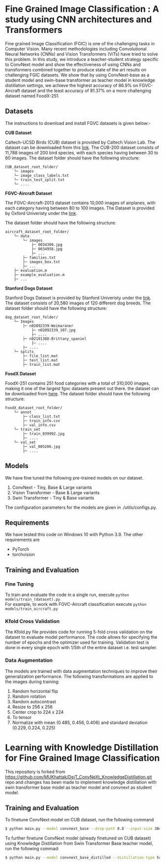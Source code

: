 # Fine Grained Image Classification : A study using CNN architectures and Transformers
Fine grained Image Classification (FGIC) is one of the challenging tasks in Computer Vision. Many recent methodologies including Convolutional Neural Networks (CNNs) and Vision Transformers (ViTs) have tried to solve this problem. In this study, we introduce a teacher-student strategy specific to ConvNext model and show the effectiveness of using CNNs and transformers combined together
to produce state of the art results on challenging FGIC datasets. We show that by using ConvNext-base as a student model and swin-base transformer as teacher model in knowledge distillation settings, we achieve the highest accuracy of 86.9% on FGVC-Aircraft dataset and the least accuracy of 81.37% on a more challenging dataset named FoodX-251.

 ## Datasets
The instructions to download and install FGVC datasets is given below:-

<b> CUB Dataset </b>

Caltech-UCSD Birds (CUB) dataset is provided by Caltech Vision Lab. The dataset can be downloaded from this [link](https://www.vision.caltech.edu/datasets/cub_200_2011/).
The CUB-200 dataset consists of 11,788 images of 200 bird species, with each species having between 30 to 60 images.
The dataset folder should have the following structure:

```
CUB_dataset_root_folder/
    └─ images
    └─ image_class_labels.txt
    └─ train_test_split.txt
    └─ ....
```
<b> FGVC-Aircraft Dataset </b>

The FGVC-Aircraft-2013 dataset contains 10,000 images of airplanes, with each category having between 80 to 100 images. The Dataset is provided by Oxford Univeristy under the [link](https://www.robots.ox.ac.uk/~vgg/data/fgvc-aircraft/). 

The dataset folder should have the following structure:

```
aircraft_dataset_root_folder/
    └─ data
        └─ images
            ├─ 0034309.jpg
            ├─ 0034958.jpg
            ├─ ...
        ├─ families.txt
        ├─ images_box.txt
        ├─ ...
    ├─ evaluation.m
    ├─ example_evaluation.m
    ├─ ...

```

<b> Stanford Dogs Dataset </b>

Stanford Dogs Dataset is provided by Stanford Univeristy under the [link](http://vision.stanford.edu/aditya86/ImageNetDogs/). 
The dataset consists of 20,580 images of 120 different dog breeds.
The dataset folder should have the following structure:

```
dog_dataset_root_folder/
    └─ Images
        ├─ n02092339-Weimaraner
            ├─ n02092339_107.jpg
            ├─ ....
        ├─ n02101388-Brittany_spaniel
            ├─ ....
        ├─ ....
    └─ splits
        ├─ file_list.mat
        ├─ test_list.mat
        ├─ train_list.mat

```

<b> FoodX Dataset </b>

FoodX-251 contains 251 food categories with a total of 310,000 images, making it one of the largest fgvc datasets present out there. the dataset can be downloaded from [here](https://github.com/karansikka1/iFood_2019). 
The dataset folder should have the following structure:

```
FoodX_dataset_root_folder/
    └─ annot
        ├─ class_list.txt
        ├─ train_info.csv
        ├─ val_info.csv
    └─ train_set
        ├─ train_039992.jpg
        ├─ ....
    └─ val_set
        ├─ val_005206.jpg
        ├─ ....
```



 ## Models
We have fine tuned the following pre-trained models on our dataset.
1. ConvNext - Tiny, Base & Large variants
2. Vision Transformer - Base & Large variants
3. Swin Transformer - Tiny & Base variants
 
The configuration parameters for the models are given in ./utils/configs.py.

## Requirements 
We have tested this code on Windows 10 with Python 3.9. The other requirements are <br>
 - PyTorch
 - torchvision
 
## Training and Evaluation
### Fine Tuning
<!--The repository provides code for both fine-tuning and knowledge distillation:-->
To train and evaluate the code in a single run, execute 
`python models/train_(dataset).py` <br> 
For example, to work with FGVC-Aircraft classification execute `python models/train_aircraft.py`

### Kfold Cross Validation
The Kfold.py file provides code for running 5-fold cross validation on the dataset to evaluate model performance. The code allows for specifying the number of epochs and the optimizer used for training.
Validation test is done in every single epoch with 1/5th of the entire dataset i.e. test sampler.

### Data Augmentation
The models are trained with data augmentation techniques to improve their generalization performance. The following transformations are applied to the images during training:

1. Random horizontal flip
2. Random rotation
3. Random autocontrast
4. Resize to 256 x 256
5. Center crop to 224 x 224
6. To tensor
7. Normalize with mean (0.485, 0.456, 0.406) and standard deviation (0.229, 0.224, 0.225)

# Learning with Knowledge Distillation for Fine Grained Image Classification 
This repository is forked from https://github.com/MUKhattak/DeiT_ConvNeXt_KnowledgeDistillation.git repo and changes has been made to implement knowledge distillation with swin transformer base model as teacher model and convnext as student model.

## Training and Evaluation 

To finetune ConvNext model on CUB dataset, run the following command 

  ```bash
 $ python main.py --model convnext_base --drop-path 0.8 --input-size 384 --batch-size 16 --lr 5e-5 --warmup-epochs 0 --epochs 60 --weight-decay 1e-8 --cutmix 0 --mixup 0 --data-set CUB --data-path /path/to/dataset/root/folder --output_dir ./output/path --finetune /path/to/imagenet1k/pretrained/deit/weights.pth/
```

To further finetune ConvNext model (already finetuned on CUB dataset) using Knowledge Distillation from Swin Transformer Base teacher model, run the following commad:

  ```bash
 $ python main.py --model convnext_base_distilled --distillation-type hard --teacher-model swin_transformer_base --drop-path 0.8 --input-size 384 --batch-size 16 --lr 5e-5 --warmup-epochs 0 --epochs 60 --weight-decay 1e-8 --cutmix 0 --mixup 0 --data-set CUB --data-path /path/to/dataset/root/folder --output_dir /path/to/save/output/files --finetune /path/of/swin/CUB_finetuned/weights 
```
